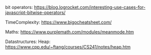 
bit operators: 
  https://blog.logrocket.com/interesting-use-cases-for-javascript-bitwise-operators/

TimeComplexity:
  https://www.bigocheatsheet.com/

Maths:
https://www.purplemath.com/modules/meanmode.htm

Datastructures:
  Heap:
    https://www.cpp.edu/~ftang/courses/CS241/notes/heap.htm
